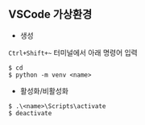 ## VSCode 가상환경

- 생성 <br/>

`Ctrl+Shift+~` 터미널에서 아래 명령어 입력

```
$ cd
$ python -m venv <name>
```

- 활성화/비활성화
```
$ .\<name>\Scripts\activate
$ deactivate
```
